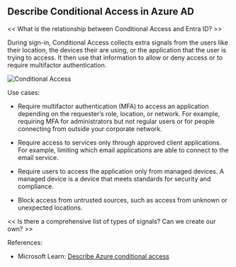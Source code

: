 ## Describe Conditional Access in Azure AD

<< What is the relationship between Conditional Access and Entra ID? >>

During sign-in, Conditional Access collects extra signals from the users like their location, the devices their are using, or the application that the user is trying to access. It then use that information to allow or deny access or to require multifactor authentication.

![Conditional Access](https://learn.microsoft.com/en-us/training/wwl-azure/describe-azure-identity-access-security/media/conditional-access-9bd268b8.png)

Use cases:
* Require multifactor authentication (MFA) to access an application depending on the requester’s role, location, or network. For example, requiring MFA for administrators but not regular users or for people connecting from outside your corporate network.

* Require access to services only through approved client applications. For example, limiting which email applications are able to connect to the email service.

* Require users to access the application only from managed devices. A managed device is a device that meets standards for security and compliance.

* Block access from untrusted sources, such as access from unknown or unexpected locations.

<< Is there a comprehensive list of types of signals? Can we create our own? >>

References:

* Microsoft Learn: [Describe Azure conditional access](https://learn.microsoft.com/en-us/training/modules/describe-azure-identity-access-security/5-conditional-access)

